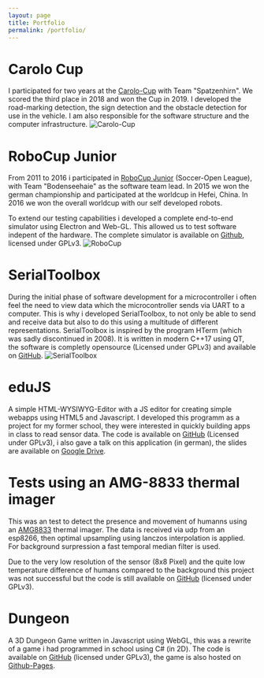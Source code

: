 ```yaml
---
layout: page
title: Portfolio 
permalink: /portfolio/
---
```


# Carolo Cup
I participated for two years at the [Carolo-Cup](https://wiki.ifr.ing.tu-bs.de/carolocup/en/carolo-cup) with Team "Spatzenhirn".
We scored the third place in 2018 and won the Cup in 2019.
I developed the road-marking detection, the sign detection and the obstacle detection for use in the vehicle. I 
am also responsible for the software structure and the computer infrastructure.
![Carolo-Cup](../assets/img/carolo.jpg "Carolo-Cup")

# RoboCup Junior
From 2011 to 2016 i participated in [RoboCup Junior](https://junior.robocup.org/about/) (Soccer-Open League), with Team "Bodenseehaie" as the software team lead.
In 2015 we won the german championship and participated at the worldcup in Hefei, China. In 2016 we won the overall worldcup with our self developed robots.

To extend our testing capabilities i developed a complete end-to-end simulator using Electron and Web-GL. This allowed us to test software indepent of the hardware. The complete simulator is available on [Github](https://github.com/aul12/RoboCup-Simulation), licensed under GPLv3.
![RoboCup](../assets/img/robocup.jpg "RoboCup")

# SerialToolbox
During the initial phase of software development for a microcontroller i often feel the need to view data which the microcontroller sends via UART to a computer. 
This is why i developed SerialToolbox, to not only be able to send and receive data but also to do this using a multitude of different representations.
SerialToolbox is inspired by the program HTerm (which was sadly discontinued in 2008). It is written in modern C++17 using QT, the software is completly 
opensource (Licensed under GPLv3) and available on [GitHub](https://github.com/aul12/SerialToolbox).
![SerialToolbox](../assets/img/SerialToolbox.png "SerialToolbox")

# eduJS
A simple HTML-WYSIWYG-Editor with a JS editor for creating simple webapps using HTML5 and Javascript. I developed this programm as a project for my former school, they were interested in quickly building apps in class to read sensor data. The code is available on [GitHub](https://github.com/aul12/eduJS) (Licensed under GPLv3), i also gave a talk on this application (in german), the slides are available on [Google
Drive](https://docs.google.com/presentation/d/16bmZYIa_k7B3Fv3K5naTQL9vzd_MBaoVq_4Ty2uxOfY/edit?usp=sharing).

# Tests using an AMG-8833 thermal imager
This was an test to detect the presence and movement of humanns using an [AMG8833](https://na.industrial.panasonic.com/products/sensors/sensors-automotive-industrial-applications/grid-eye-infrared-array-sensor/series/grid-eye-high-performance-type-amg8833/ADI8005/model/AMG8833) thermal imager. 
The data is received via udp from an esp8266, then optimal upsampling using lanczos interpolation is applied. For background surpression a fast temporal median filter is used. 

Due to the  very low resolution of the sensor (8x8 Pixel) and the quite low temperature difference of humans compared to the background this project was not successful but the code is still available on [GitHub](https://github.com/aul12/Amg8833Tests) (licensed under GPLv3).

# Dungeon
A 3D Dungeon Game written in Javascript using WebGL, this was a rewrite of a game i had programmed in school using C# (in 2D). The code is available on [GitHub](https://github.com/aul12/Dungeon) (licensed under GPLv3), the game is also hosted on [Github-Pages](aul12.github.io/Dungeon).

